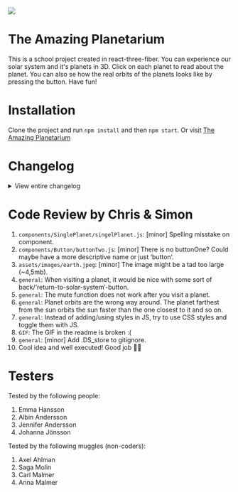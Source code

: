 <img src= 'https://media.giphy.com/media/xT8qBhrlNooHBYR9f2/giphy.gif'>

# The Amazing Planetarium

This is a school project created in react-three-fiber. You can experience our solar system and it's planets in 3D. Click on each planet to read about the planet. You can also se how the real orbits of the planets looks like by pressing the button. Have fun!

# Installation

Clone the project and run `npm install` and then `npm start`. Or visit [The Amazing Planetarium](https://amazing-planetarium.netlify.app/)

# Changelog

<details>
<summary>View entire changelog</summary>
<br>

-   [#1 - React set-up, created canvas, spher and stary skies.](https://github.com/sdersen/crazy-game/pull/1)
-   [#2 - Added textures and Roboto-fonts.](https://github.com/sdersen/crazy-game/pull/2)
-   [#3 - Orbit for planet.](https://github.com/sdersen/crazy-game/pull/1)
-   [#4 - Sun as light and planet rotation on Y-axis.](https://github.com/sdersen/crazy-game/pull/4)
-   [#5 - Orbit on Jupiter and name changes.](https://github.com/sdersen/crazy-game/pull/5)
-   [#6 - Venus and it's orbiot](https://github.com/sdersen/crazy-game/pull/6)
-   [#7 - Neptune and it's orbit](https://github.com/sdersen/crazy-game/pull/7)
-   [#8 - Earth and it's orbit](https://github.com/sdersen/crazy-game/pull/8)
-   [#9 - Mercury and it's orbit](https://github.com/sdersen/crazy-game/pull/9)
-   [#10 - Mars and it's orbit](https://github.com/sdersen/crazy-game/pull/10)
-   [#11 - Uranus and it's orbit](https://github.com/sdersen/crazy-game/pull/11)
-   [#12 - Saturn and it's ring and Orbit](https://github.com/sdersen/crazy-game/pull/12)
-   [#13 - New structure including routes ](https://github.com/sdersen/crazy-game/pull/13)
-   [#14 - Change of Router and fetch for singlePlanet](https://github.com/sdersen/crazy-game/pull/14)
-   [#15 - Completion singlePlanet info and Intro-info](https://github.com/sdersen/crazy-game/pull/15)
-   [#16 - Audio w play/pause function](https://github.com/sdersen/crazy-game/pull/16)
-   [#18 - Real orbit logic](https://github.com/sdersen/crazy-game/pull/18)
-   [#19 - Removed unused code and comments](https://github.com/sdersen/crazy-game/pull/19)
-   [#20 - Toggle on trueOrbit onClick](https://github.com/sdersen/crazy-game/pull/20)
-   [#21 - Toogle play/paus btn](https://github.com/sdersen/crazy-game/pull/21)
-   [#22 - State on introText in localstorage](https://github.com/sdersen/crazy-game/pull/22)
-   [#23 - Animation and pace of orbit](https://github.com/sdersen/crazy-game/pull/23)
-   [#24 - New orbit-btn and fix on introtext](https://github.com/sdersen/crazy-game/pull/24)
-   [#25 - removed individual mass and created mass-component](https://github.com/sdersen/crazy-game/pull/25)
-   [#26 - Sizes adjusted to be user friendly](https://github.com/sdersen/crazy-game/pull/26)
-   [#27 - removed unused elements, added, favicon, updated readme](https://github.com/sdersen/crazy-game/pull/27)
-   [#28 - Fetch for orbit in separete file](https://github.com/sdersen/crazy-game/pull/28)
-   [#29 - Added orbit logic](https://github.com/sdersen/crazy-game/pull/29)
-   [#30 - Update Jupiter.js](https://github.com/sdersen/crazy-game/pull/30)
-   [#31 - Final fixes](https://github.com/sdersen/crazy-game/pull/31)
</details>

# Code Review by Chris & Simon

1. `components/SinglePlanet/singelPlanet.js`: [minor] Spelling misstake on component.
2. `components/Button/buttonTwo.js`: [minor] There is no buttonOne? Could maybe have a more descriptive name or just ‘button’.
3. `assets/images/earth.jpeg`: [minor] The image might be a tad too large (~4,5mb).
4. `general`: When visiting a planet, it would be nice with some sort of back/‘return-to-solar-system’-button.
5. `general`: The mute function does not work after you visit a planet.
6. `general`: Planet orbits are the wrong way around. The planet farthest from the sun orbits the sun faster than the one closest to it and so on.
7. `general`: Instead of adding/using styles in JS, try to use CSS styles and toggle them with JS.
8. `GIF`: The GIF in the readme is broken :(
9. `general`: [minor] Add .DS_store to gitignore.
10. Cool idea and well executed! Good job 👍🏼


# Testers

Tested by the following people:

1. Emma Hansson
2. Albin Andersson
3. Jennifer Andersson
4. Johanna Jönsson

Tested by the following muggles (non-coders):

1. Axel Ahlman
2. Saga Molin
3. Carl Malmer
4. Anna Malmer
